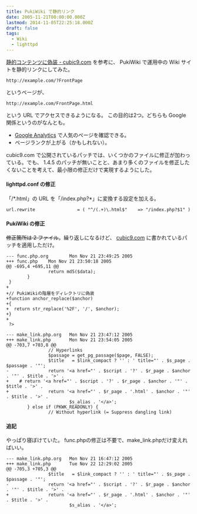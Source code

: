 ```yaml
---
title: PukiWiki で静的リンク
date: 2005-11-21T00:00:00.000Z
lastmod: 2014-11-05T22:25:18.000Z
draft: false
tags:
  - Wiki
  - lighttpd
---
```


[静的コンテンツに偽装 - cubic9.com](http://cubic9.com/PukiWiki/%B2%FE%C2%A4/%C0%C5%C5%AA%A5%B3%A5%F3%A5%C6%A5%F3%A5%C4%A4%CB%B5%B6%C1%F5/%A5%DA%A1%BC%A5%B8/) を参考に、 PukiWiki で運用中の Wiki サイトを静的リンクにしてみた。

```
http://example.com/?FrontPage
```

というページが、

```
http://example.com/FrontPage.html
```

という URL でアクセスできるようになる。 この目的は2つ。どちらも Google 関係というのがなんとも。

* [Google Analytics](http://www.google.com/analytics/ja-JP/) で人気のページを確認できる。
* ページランクが上がる（かもしれない）。

cubic9.com で公開されているパッチでは、いくつかのファイルに修正が加わっている。でも、 1.4.5 のパッチが無いことと、あまり多くのファイルを修正したくないことを考えて、最小限の修正だけで実現するようにした。

#### lighttpd.conf の修正

「/\*.html」の URL を「/index.php?\*」に変換する設定を加える。

```
url.rewrite                = ( "^/(.+)\.html$"    => "/index.php?$1" )
```

#### PukiWiki の修正

~~修正箇所は 2 ファイル~~。繰り返しになるけど、 [cubic9.com](http://cubic9.com/PukiWiki/%B2%FE%C2%A4/%C0%C5%C5%AA%A5%B3%A5%F3%A5%C6%A5%F3%A5%C4%A4%CB%B5%B6%C1%F5/%A5%DA%A1%BC%A5%B8/) に書かれているパッチを適用しただけ。

```
--- func.php.org        Mon Nov 21 23:49:25 2005
+++ func.php    Mon Nov 21 23:50:18 2005
@@ -695,4 +695,11 @@
                return md5($data);
        }
 }
+
+// PukiWikiの階層をディレクトリに偽装
+function anchor_replace($anchor)
+{
+  return str_replace('%2F', '/', $anchor);
+}
+
 ?>
```

```
--- make_link.php.org   Mon Nov 21 23:47:12 2005
+++ make_link.php       Mon Nov 21 23:54:05 2005
@@ -703,7 +703,8 @@
                // Hyperlinks
                $passage = get_pg_passage($page, FALSE);
                $title   = $link_compact ? '' : ' title="' . $s_page . $passage . '"';
-               return '<a href="' . $script . '?' . $r_page . $anchor . '"' . $title . '>' .
+    # return '<a href="' . $script . '?' . $r_page . $anchor . '"' . $title . '>' .
+               return '<a href="' . $r_page . '.html' . $anchor . '"' . $title . '>' .
                        $s_alias . '</a>';
        } else if (PKWK_READONLY) {
                // Without hyperlink (= Suppress dangling link)
```

#### 追記

やっぱり寝ぼけていた。 func.phpの修正は不要で、make\_link.phpだけ変えればいい。

```
--- make_link.php.org   Mon Nov 21 16:47:12 2005
+++ make_link.php       Tue Nov 22 12:29:02 2005
@@ -705,3 +705,3 @@
                $title   = $link_compact ? '' : ' title="' . $s_page . $passage . '"';
-               return '<a href="' . $script . '?' . $r_page . $anchor . '"' . $title . '>' .
+               return '<a href="' . $r_page . '.html' . $anchor . '"' . $title . '>' .
                        $s_alias . '</a>';
```
